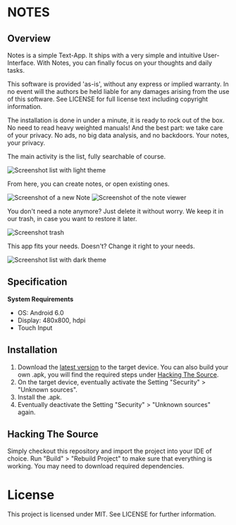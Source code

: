 # NOTES

## Overview

Notes is a simple Text-App. It ships with a very simple and intuitive User-Interface.
With Notes, you can finally focus on your thoughts and daily tasks.

This software is provided 'as-is', without any express or implied warranty. In no event will the authors be held liable for any damages arising from the use of this software. See LICENSE for full license text including copyright information.

The installation is done in under a minute, it is ready to rock out of the box.
No need to read heavy weighted manuals!
And the best part: we take care of your privacy. No ads, no big data analysis,
and no backdoors. Your notes, your privacy.

The main activity is the list, fully searchable of course.

![Screenshot list with light theme](https://user-images.githubusercontent.com/43857716/71658695-4d3c1d00-2d45-11ea-9282-b19e40b845bc.jpg)

From here, you can create notes, or open existing ones.

![Screenshot of a new Note](https://user-images.githubusercontent.com/43857716/71658701-5200d100-2d45-11ea-94cf-543a44aaa9be.jpg)
![Screenshot of the note viewer](https://user-images.githubusercontent.com/43857716/71658680-46ada580-2d45-11ea-8f99-e261c2ac8e51.jpg)

You don't need a note anymore? Just delete it without worry.
We keep it in our trash, in case you want to restore it later.

![Screenshot trash](https://user-images.githubusercontent.com/43857716/71658705-53ca9480-2d45-11ea-9333-bcdc4526ca83.jpg)

This app fits your needs. Doesn't? Change it right to your needs.

![Screenshot list with dark theme](https://user-images.githubusercontent.com/43857716/71658678-44e3e200-2d45-11ea-8b75-8d9cd2ae3f25.jpg)

## Specification

**System Requirements**

* OS: Android 6.0
* Display: 480x800, hdpi
* Touch Input

## Installation

1. Download the [latest version](https://github.com/sepulzera/notes/releases) to the target device. You can also build your own .apk, you will find the required steps under [Hacking The Source](https://github.com/sepulzera/notes#hacking-the-source).
2. On the target device, eventually activate the Setting "Security" > "Unknown sources".
3. Install the .apk.
4. Eventually deactivate the Setting "Security" > "Unknown sources" again.

## Hacking The Source

Simply checkout this repository and import the project into your IDE of choice.
Run "Build" > "Rebuild Project" to make sure that everything is working.
You may need to download required dependencies.

# License

This project is licensed under MIT. See LICENSE for further information.

